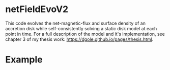 # netFieldEvoV2

This code evolves the net-magnetic-flux and surface density of an accretion disk while self-consistently solving a static disk model at each point in time.  For a full description of the model and it's implementation, see chapter 3 of my thesis work: https://dgole.github.io/pages/thesis.html.   

# 

# Example
